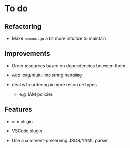 # To do

## Refactoring

* Make `common.go` a bit more intuitive to maintain

## Improvements

* Order resources based on dependencies between them

* Add long/multi-line string handling

* deal with ordering in more resource types

    * e.g. IAM policies

## Features

* vim plugin

* VSCode plugin

* Use a comment-preserving JSON/YAML parser
